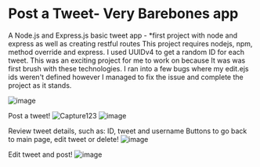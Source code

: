 # Post a Tweet- Very Barebones app
A Node.js  and Express.js basic tweet app - *first project with node and express as well as creating restful routes
This project requires nodejs, npm, method override and express. I used UUIDv4 to get a random ID for each tweet.
This was an exciting project for me to work on because It was was first brush with these technologies. I ran into a few bugs where my edit.ejs ids weren't defined however I managed to fix the issue and complete the project as it stands.  

![image](https://user-images.githubusercontent.com/20747118/123378792-0d24b780-d542-11eb-9059-89173f7f77b8.png)

Post a tweet!
![Capture123](https://user-images.githubusercontent.com/20747118/123379488-0ba7bf00-d543-11eb-9f8d-ac7c831ee63a.JPG)
![image](https://user-images.githubusercontent.com/20747118/123379598-3a259a00-d543-11eb-8349-893ef5c3c6eb.png)

Review tweet details, such as: ID, tweet and username
Buttons to go back to main page, edit tweet or delete!
![image](https://user-images.githubusercontent.com/20747118/123378991-4eb56280-d542-11eb-8619-cb52b3b55d82.png)

Edit tweet and post!
![image](https://user-images.githubusercontent.com/20747118/123379169-989e4880-d542-11eb-8b49-8bd11b1f77e9.png)

